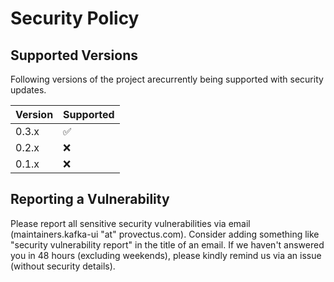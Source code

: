 # Security Policy

## Supported Versions

Following versions of the project arecurrently being supported with security updates.

| Version | Supported          |
| ------- | ------------------ |
| 0.3.x   | :white_check_mark: |
| 0.2.x   | :x: |
| 0.1.x   | :x:                |

## Reporting a Vulnerability

Please report all sensitive security vulnerabilities via email (maintainers.kafka-ui "at" provectus.com).
Consider adding something like "security vulnerability report" in the title of an email.
If we haven't answered you in 48 hours (excluding weekends), please kindly remind us via an issue (without security details).
